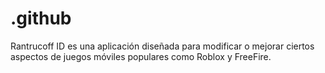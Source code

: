 # .github
Rantrucoff ID es una aplicación diseñada para modificar o mejorar ciertos aspectos de juegos móviles populares como Roblox y FreeFire.
